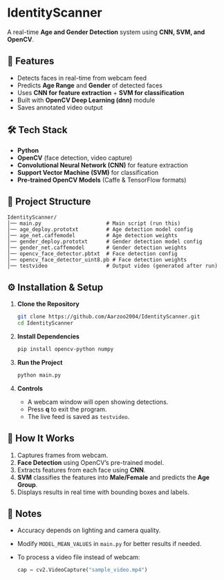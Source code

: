 # IdentityScanner

A real-time **Age and Gender Detection** system using **CNN, SVM, and OpenCV**.

## 🚀 Features

* Detects faces in real-time from webcam feed
* Predicts **Age Range** and **Gender** of detected faces
* Uses **CNN for feature extraction** + **SVM for classification**
* Built with **OpenCV Deep Learning (dnn)** module
* Saves annotated video output

## 🛠️ Tech Stack

* **Python**
* **OpenCV** (face detection, video capture)
* **Convolutional Neural Network (CNN)** for feature extraction
* **Support Vector Machine (SVM)** for classification
* **Pre-trained OpenCV Models** (Caffe & TensorFlow formats)

## 📂 Project Structure

```
IdentityScanner/
│── main.py                     # Main script (run this)
│── age_deploy.prototxt         # Age detection model config
│── age_net.caffemodel          # Age detection weights
│── gender_deploy.prototxt      # Gender detection model config
│── gender_net.caffemodel       # Gender detection weights
│── opencv_face_detector.pbtxt  # Face detection config
│── opencv_face_detector_uint8.pb # Face detection weights
│── testvideo                   # Output video (generated after run)
```

## ⚙️ Installation & Setup

1. **Clone the Repository**

   ```bash
   git clone https://github.com/Aarzoo2004/IdentityScanner.git
   cd IdentityScanner
   ```

2. **Install Dependencies**

   ```bash
   pip install opencv-python numpy
   ```

3. **Run the Project**

   ```bash
   python main.py
   ```

4. **Controls**

   * A webcam window will open showing detections.
   * Press **q** to exit the program.
   * The live feed is saved as `testvideo`.

## 🎯 How It Works

1. Captures frames from webcam.
2. **Face Detection** using OpenCV’s pre-trained model.
3. Extracts features from each face using **CNN**.
4. **SVM** classifies the features into **Male/Female** and predicts the **Age Group**.
5. Displays results in real time with bounding boxes and labels.

## 📌 Notes

* Accuracy depends on lighting and camera quality.
* Modify `MODEL_MEAN_VALUES` in `main.py` for better results if needed.
* To process a video file instead of webcam:

  ```python
  cap = cv2.VideoCapture("sample_video.mp4")
  ```


